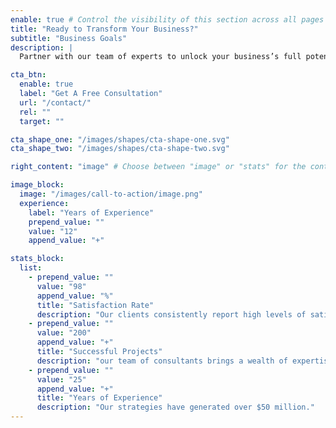 ```yaml
---
enable: true # Control the visibility of this section across all pages where it is used
title: "Ready to Transform Your Business?"
subtitle: "Business Goals"
description: |
  Partner with our team of experts to unlock your business’s full potential. Schedule your free consultation and discover how we can help you.

cta_btn:
  enable: true
  label: "Get A Free Consultation"
  url: "/contact/"
  rel: ""
  target: ""

cta_shape_one: "/images/shapes/cta-shape-one.svg"
cta_shape_two: "/images/shapes/cta-shape-two.svg"

right_content: "image" # Choose between "image" or "stats" for the content of the right side of the section

image_block:
  image: "/images/call-to-action/image.png"
  experience:
    label: "Years of Experience"
    prepend_value: ""
    value: "12"
    append_value: "+"

stats_block:
  list:
    - prepend_value: ""
      value: "98"
      append_value: "%"
      title: "Satisfaction Rate"
      description: "Our clients consistently report high levels of satisfaction"
    - prepend_value: ""
      value: "200"
      append_value: "+"
      title: "Successful Projects"
      description: "our team of consultants brings a wealth of expertise."
    - prepend_value: ""
      value: "25"
      append_value: "+"
      title: "Years of Experience"
      description: "Our strategies have generated over $50 million."
---
```

